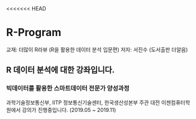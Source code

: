 <<<<<<< HEAD
# R-Program
교재: 더많이 R라뷰 (R을 활용한 데이터 분석 입문편)
저자: 서진수 (도서출판 더알음)
## R 데이터 분석에 대한 강좌입니다.

### 빅데이터를 활용한 스마트데이터 전문가 양성과정
과학기술정보통신부, IITP 정보통신기술센터, 한국생산성본부 주관 
대전 이젠컴퓨터학원에서 강의가 진행중입니다. (2019.05 ~ 2019.11)
